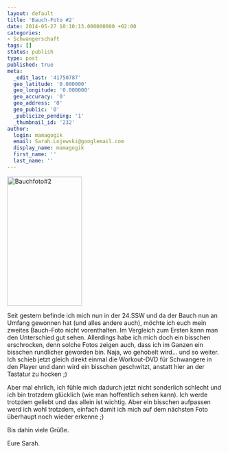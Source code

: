 ```yaml
---
layout: default
title: 'Bauch-Foto #2'
date: 2014-05-27 10:10:13.000000000 +02:00
categories:
- Schwangerschaft
tags: []
status: publish
type: post
published: true
meta:
  _edit_last: '41750787'
  geo_latitude: '0.000000'
  geo_longitude: '0.000000'
  geo_accuracy: '0'
  geo_address: '0'
  geo_public: '0'
  _publicize_pending: '1'
  _thumbnail_id: '232'
author:
  login: mamagogik
  email: Sarah.Lojewski@googlemail.com
  display_name: mamagogik
  first_name: ''
  last_name: ''
---
```

<p><a href="images/bauchfoto2-1.jpg"><img class="aligncenter size-medium wp-image-232" src="{{ site.url }}/images/bauchfoto2-1.jpg" alt="Bauchfoto#2" width="174" height="300" /></a></p>
<p>Seit gestern befinde ich mich nun in der 24.SSW und da der Bauch nun an Umfang gewonnen hat (und alles andere auch), möchte ich euch mein zweites Bauch-Foto nicht vorenthalten. Im Vergleich zum Ersten kann man den Unterschied gut sehen. Allerdings habe ich mich doch ein bisschen erschrocken, denn solche Fotos zeigen auch, dass ich im Ganzen ein bisschen rundlicher geworden bin. Naja, wo gehobelt wird... und so weiter. Ich schieb jetzt gleich direkt einmal die Workout-DVD für Schwangere in den Player und dann wird ein bisschen geschwitzt, anstatt hier an der Tastatur zu hocken ;)</p>
<p>Aber mal ehrlich, ich fühle mich dadurch jetzt nicht sonderlich schlecht und ich bin trotzdem glücklich (wie man hoffentlich sehen kann). Ich werde trotzdem geliebt und das allein ist wichtig. Aber ein bisschen aufpassen werd ich wohl trotzdem, einfach damit ich mich auf dem nächsten Foto überhaupt noch wieder erkenne ;)</p>
<p>Bis dahin viele Grüße.</p>
<p>Eure Sarah.</p>
